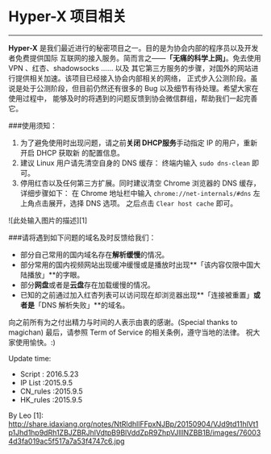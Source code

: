 # Hyper-X 项目相关

---
**Hyper-X** 是我们最近进行的秘密项目之一。目的是为协会内部的程序员以及开发者免费提供国际
互联网的接入服务。简而言之——**「无痛的科学上网」**。免去使用 VPN 、红杏、shadowsocks …… 以及
其它第三方服务的步骤，对国外的网站进行提供相关加速。该项目已经接入协会内部相关的网络，
正式步入公测阶段。虽说是处于公测阶段，但目前仍然还有很多的 Bug 以及细节有待处理。希望大家在使用过程中，
能够及时的将遇到的问题反馈到协会微信群组，帮助我们一起完善它。

###使用须知：

 1. 为了避免使用时出现问题，请之前**关闭 DHCP服务**手动指定 IP 的用户，重新开启 DHCP 获取新 的配置信息。
 2. 建议 Linux 用户请先清空自身的 DNS 缓存： 终端内输入 `sudo dns-clean` 即可。
 3. 停用红杏以及任何第三方扩展。同时建议清空 Chrome 浏览器的 DNS 缓存，详细步骤如下：
在 Chrome 地址栏中输入 `chrome://net-internals/#dns` 左上角点击展开，选择 DNS 选项。
之后点击 `Clear host cache` 即可。

![此处输入图片的描述][1]


###请将遇到如下问题的域名及时反馈给我们：

 - 部分自己常用的国内域名存在**解析缓慢**的情况。 
 - 部分常用的国内视频网站出现缓冲缓慢或是播放时出现**「该内容仅限中国大陆播放」**的字眼。
 - 部分**网盘**或者是**云盘**存在加载缓慢的情况。
 - 已知的之前通过加入红杏列表可以访问现在却浏览器出现**「连接被重置」**或者是**「DNS 解析失败」**的域名。

向之前所有为之付出精力与时间的人表示由衷的感谢。(Special thanks to magichan)
最后，请参照 Term of Service 的相关条例，遵守当地的法律。
祝大家使用愉快。:)

Update time:
 - Script : 2016.5.23
 - IP List :2015.9.5
 - CN_rules :2015.9.5
 - HK_rules :2015.9.5

By Leo
  [1]: http://share.idaxiang.org/notes/NtRldhllFFpxNJBp/20150904/VJd9td11hlVt1p1Jhd1hp9dRh1ZBJZBRJhlVdtpB9BlVddZpR9ZhpVJlllNZBB1B/images/760034d3fa019ac5f517a7a53f4747c6.jpg